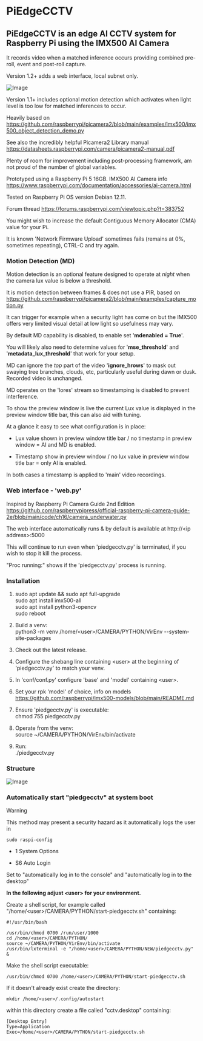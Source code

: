 # PiEdgeCCTV
## PiEdgeCCTV is an edge AI CCTV system for Raspberry Pi using the IMX500 AI Camera

It records video when a matched inference occurs providing combined pre-roll, event and post-roll capture.

Version 1.2+ adds a web interface, local subnet only. 

![Image](https://github.com/user-attachments/assets/fe305560-af68-4633-8b01-0fe84f533be2)

Version 1.1+ includes optional motion detection which activates when light level is too low for matched inferences to occur.

Heavily based on https://github.com/raspberrypi/picamera2/blob/main/examples/imx500/imx500_object_detection_demo.py

See also the incredibly helpful Picamera2 Library manual https://datasheets.raspberrypi.com/camera/picamera2-manual.pdf

Plenty of room for improvement including post-processing framework, am not proud of the number of global variables.

Prototyped using a Raspberry Pi 5 16GB. IMX500 AI Camera info https://www.raspberrypi.com/documentation/accessories/ai-camera.html

Tested on Raspberry Pi OS version Debian 12.11.
 
Forum thread https://forums.raspberrypi.com/viewtopic.php?t=383752

You might wish to increase the default Contiguous Memory Allocator (CMA) value for your Pi.

It is known 'Network Firmware Upload' sometimes fails (remains at 0%, sometimes repeating), CTRL-C and try again.  


### Motion Detection (MD)

Motion detection is an optional feature designed to operate at *night* when the camera lux value is below a threshold.

It is motion detection between frames & does not use a PIR, based on https://github.com/raspberrypi/picamera2/blob/main/examples/capture_motion.py

It can trigger for example when a security light has come on but the IMX500 offers very limited visual detail at low light so usefulness may vary.

By default MD capability is disabled, to enable set '**mdenabled = True**'.

You will likely also need to determine values for '**mse_threshold**' and '**metadata_lux_threshold**' that work for your setup.

MD can ignore the *top* part of the video '**ignore_hrows**' to mask out swaying tree branches, clouds, etc, particularly useful during dawn or dusk. Recorded video is unchanged.

MD operates on the 'lores' stream so timestamping is disabled to prevent interference.

To show the preview window is live the current Lux value is displayed in the preview window title bar, this can also aid with tuning.

At a glance it easy to see what configuration is in place:

- Lux value shown in preview window title bar / no timestamp in preview window = AI and MD is enabled.

- Timestamp show in preview window / no lux value in preview window title bar = only AI is enabled.

In both cases a timestamp is applied to 'main' video recordings.  


### Web interface - 'web.py'

Inspired by Raspberry Pi Camera Guide 2nd Edition https://github.com/raspberrypipress/official-raspberry-pi-camera-guide-2e/blob/main/code/ch16/camera_underwater.py

The web interface automatically runs & by default is available at http://\<ip address\>:5000

This will continue to run even when 'piedgecctv.py' is terminated, if you wish to stop it kill the process.  

"Proc running:" shows if the 'piedgecctv.py' process is running.


### Installation

1) sudo apt update && sudo apt full-upgrade  
   sudo apt install imx500-all  
   sudo apt install python3-opencv  
   sudo reboot  

2) Build a venv:  
   python3 -m venv /home/\<user\>/CAMERA/PYTHON/VirEnv --system-site-packages

3) Check out the latest release.

4) Configure the shebang line containing \<user\> at the beginning of 'piedgecctv.py' to match your venv.

5) In 'conf/conf.py' configure 'base' and 'model' containing \<user\>.

6) Set your rpk 'model' of choice, info on models https://github.com/raspberrypi/imx500-models/blob/main/README.md

7) Ensure 'piedgecctv.py' is executable:  
   chmod 755 piedgecctv.py

8) Operate from the venv:  
   source ~/CAMERA/PYTHON/VirEnv/bin/activate

9) Run:  
   ./piedgecctv.py  

### Structure

![Image](https://github.com/user-attachments/assets/2646315c-17bb-4bc4-a938-79c9176605ba)


### Automatically start "piedgecctv" at system boot


> [!WARNING]
> This method may present a security hazard as it automatically logs the user in

`sudo raspi-config`

- 1 System Options 

- S6 Auto Login 

Set to "automatically log in to the console" and "automatically log in to the desktop"

__In the following adjust \<user\> for your environment.__

Create a shell script, for example called "/home/\<user\>/CAMERA/PYTHON/start-piedgecctv.sh" containing:

```
#!/usr/bin/bash

/usr/bin/chmod 0700 /run/user/1000
cd /home/<user>/CAMERA/PYTHON/
source ~/CAMERA/PYTHON/VirEnv/bin/activate
/usr/bin/lxterminal -e "/home/<user>/CAMERA/PYTHON/NEW/piedgecctv.py" &
```

Make the shell script executable:

`/usr/bin/chmod 0700 /home/<user>/CAMERA/PYTHON/start-piedgecctv.sh`


If it doesn't already exist create the directory:

`mkdir /home/<user>/.config/autostart`

within this directory create a file called "cctv.desktop" containing:

```
[Desktop Entry]
Type=Application
Exec=/home/<user>/CAMERA/PYTHON/start-piedgecctv.sh
```
